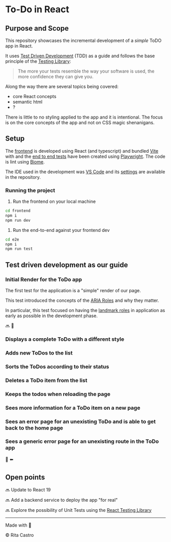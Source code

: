 # To-Do in React

## Purpose and Scope

This repository showcases the incremental development of a _simple_ ToDO app in React.

It uses [Test Driven Development](https://martinfowler.com/bliki/TestDrivenDevelopment.html) (TDD) as a guide and follows the base principle of the [Testing Library](https://testing-library.com/):

> The more your tests resemble the way your software is used, the more confidence they can give you.

Along the way there are several topics being covered:

- core React concepts
- semantic html
- ?

There is little to no styling applied to the app and it is intentional.
The focus is on the core concepts of the app and not on CSS magic shenanigans.

## Setup

The [frontend](/frontend/) is developed using React (and typescript) and bundled [Vite](https://vite.dev/) with and the [end to end tests](/e2e/) have been created using [Playwright](https://playwright.dev/). The code is lint using [Biome](https://biomejs.dev/).

The IDE used in the development was [VS Code](https://code.visualstudio.com/) and its [settings](./vscode/) are available in the repository.

### Running the project

1. Run the frontend on your local machine

```bash
cd frontend 
npm i
npm run dev
```

1. Run the end-to-end against your frontend dev

```bash
cd e2e
npm i
npm run test
```

## Test driven development as our guide


### Initial Render for the ToDo app

The first test for the application is a "simple" render of our page.

This test introduced the concepts of the [ARIA Roles](https://developer.mozilla.org/en-US/docs/Web/Accessibility/ARIA/Roles) and why they matter.

In particular, this test focused on having the [landmark roles](https://developer.mozilla.org/en-US/docs/Web/Accessibility/ARIA/Roles#3._landmark_roles) in application as early as possible in the development phase. 


🔜 🚧 

### Displays a complete ToDo with a different style

### Adds new ToDos to the list

### Sorts the ToDos according to their status

### Deletes a ToDo item from the list 

### Keeps the todos when reloading the page

### Sees more information for a ToDo item on a new page

### Sees an error page for an unexisting ToDo and is able to get back to the home page

### Sees a generic error page for an unexisting route in the ToDo app

🚧 ⬅️


## Open points

🔜 Update to React 19

🔜 Add a backend service to deploy the app "for real"

🔜 Explore the possibility of Unit Tests using the [React Testing Library](https://testing-library.com/docs/react-testing-library/intro/)

---
Made with 💜 

©️ Rita Castro
